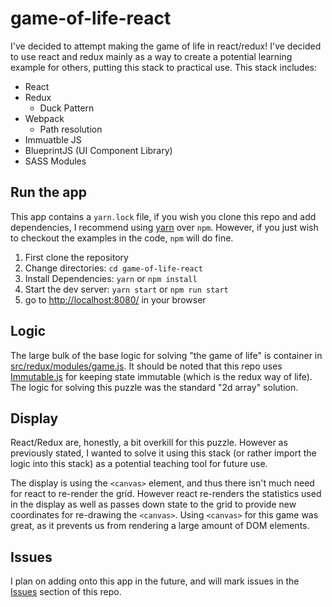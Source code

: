 # game-of-life-react

I've decided to attempt making the game of life in react/redux! I've decided to use react and redux mainly as a way to create a potential learning example for others, putting this stack to practical use. This stack includes:
* React
* Redux
  * Duck Pattern
* Webpack
  * Path resolution
* Immuatble JS
* BlueprintJS (UI Component Library)
* SASS Modules

## Run the app

This app contains a `yarn.lock` file, if you wish you clone this repo and add dependencies, I recommend using [yarn](https://yarnpkg.com/en/) over `npm`. However, if you just wish to checkout the examples in the code, `npm` will do fine.

1. First clone the repository
2. Change directories: `cd game-of-life-react`
3. Install Dependencies: `yarn` or `npm install`
4. Start the dev server: `yarn start` or `npm run start`
5. go to [http://localhost:8080/](http://localhost:8080/) in your browser

## Logic

The large bulk of the base logic for solving "the game of life" is container in [src/redux/modules/game.js](https://github.com/MasonOh91/game-of-life-react/blob/master/src/redux/modules/game.js#L79). It should be noted that this repo uses [Immutable.js](https://facebook.github.io/immutable-js/) for keeping state immutable (which is the redux way of life). The logic for solving this puzzle was the standard "2d array" solution.

## Display

React/Redux are, honestly, a bit overkill for this puzzle. However as previously stated, I wanted to solve it using this stack (or rather import the logic into this stack) as a potential teaching tool for future use.

The display is using the `<canvas>` element, and thus there isn't much need for react to re-render the grid. However react re-renders the statistics used in the display as well as passes down state to the grid to provide new coordinates for re-drawing the `<canvas>`. Using `<canvas>` for this game was great, as it prevents us from rendering a large amount of DOM elements.

## Issues

I plan on adding onto this app in the future, and will mark issues in the [Issues](https://github.com/MasonOh91/game-of-life-react/issues) section of this repo.
